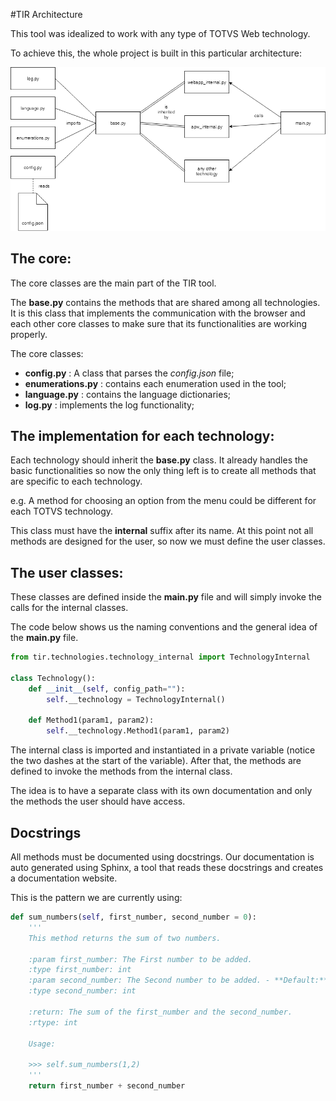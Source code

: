 #TIR Architecture

This tool was idealized to work with any type of TOTVS Web technology.

To achieve this, the whole project is built in this particular architecture:

![Architecture](tir_architecture.png)

## The core:

The core classes are the main part of the TIR tool.

The **base.py** contains the methods that are shared among all
technologies. It is this class that implements the communication with the browser and each other core classes to make sure that its functionalities are working properly.

The core classes:

- **config.py** : A class that parses the *config.json* file;
- **enumerations.py** : contains each enumeration used in the tool;
- **language.py** : contains the language dictionaries;
- **log.py** : implements the log functionality;

## The implementation for each technology:

Each technology should inherit the **base.py** class. It already handles the basic functionalities so now the only thing left is to create all methods that are specific to each technology.

e.g. A method for choosing an option from the menu could be different for each TOTVS technology.

This class must have the **internal** suffix after its name. At this point not all methods are designed for the user, so now we must define the user classes.

## The user classes:

These classes are defined inside the **main.py** file and will simply invoke the calls for the internal classes.

The code below shows us the naming conventions and the general idea of the **main.py** file.

```python
from tir.technologies.technology_internal import TechnologyInternal

class Technology():
    def __init__(self, config_path=""):
        self.__technology = TechnologyInternal()

    def Method1(param1, param2):
        self.__technology.Method1(param1, param2)
```

The internal class is imported and instantiated in a private variable (notice the two dashes at the start of the variable).
After that, the methods are defined to invoke the methods from the internal class.

The idea is to have a separate class with its own documentation and only the methods the user should have access.

## Docstrings

All methods must be documented using docstrings.
Our documentation is auto generated using Sphinx, a tool that
reads these docstrings and creates a documentation website.

This is the pattern we are currently using:

```python
def sum_numbers(self, first_number, second_number = 0):
    '''
    This method returns the sum of two numbers.

    :param first_number: The First number to be added.
    :type first_number: int
    :param second_number: The Second number to be added. - **Default:** 0
    :type second_number: int

    :return: The sum of the first_number and the second_number.
    :rtype: int

    Usage:

    >>> self.sum_numbers(1,2)
    '''
    return first_number + second_number
```